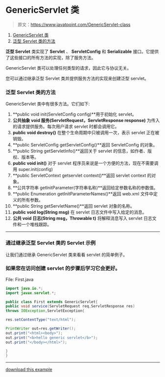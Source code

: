 # GenericServlet 类

> 原文：<https://www.javatpoint.com/GenericServlet-class>

1.  [GenericServlet 类](#)
2.  [泛型 Servlet 类的方法](#genericmethods)

**泛型 Servlet** 类实现了 **Servlet** 、 **ServletConfig** 和 **Serializable** 接口。它提供了这些接口的所有方法的实现，除了服务方法。

GenericServlet 类可以处理任何类型的请求，因此它与协议无关。

您可以通过继承泛型 Servlet 类并提供服务方法的实现来创建泛型 servlet。

### 泛型 Servlet 类的方法

GenericServlet 类中有很多方法。它们如下:

1.  **public void init(ServletConfig config)**用于初始化 servlet。
2.  **公共抽象 void 服务(ServletRequest，ServletResponse response)** 为传入的请求提供服务。每次用户请求 servlet 时都会调用它。
3.  **public void destroy()** 在整个生命周期中只被调用一次，表示 servlet 正在被销毁。
4.  **public ServletConfig getServletConfig()**返回 ServletConfig 的对象。
5.  **public String getServletInfo()**返回关于 servlet 的信息，如作者、版权、版本等。
6.  **public void init()** 对于 servlet 程序员来说是一个方便的方法，现在不需要调用 super.init(config)
7.  **public ServletContext getservlet context()**返回 servlet context 的对象。
8.  **公共字符串 getInitParameter(字符串名称)**返回给定参数名称的参数值。
9.  **public Enumeration getInitParameterNames()**返回 web.xml 文件中定义的所有参数。
10.  **public String getServletName()**返回 servlet 对象的名称。
11.  **public void log(String msg)** 在 servlet 日志文件中写入给定的消息。
12.  **公共 void 日志(String msg，Throwable t)** 将解释消息写入 servlet 日志文件和一个堆栈跟踪。

* * *

### 通过继承泛型 Servlet 类的 Servlet 示例

让我们通过继承 GenericServlet 类来看看 servlet 的简单例子。

### 如果您在访问创建 servlet 的步骤后学习它会更好。

File: First.java

```java
import java.io.*;
import javax.servlet.*;

public class First extends GenericServlet{
public void service(ServletRequest req,ServletResponse res)
throws IOException,ServletException{

res.setContentType("text/html");

PrintWriter out=res.getWriter();
out.print("<html><body>");
out.print("<b>hello generic servlet</b>");
out.print("</body></html>");

}
}

```

* * *

[download this example](https://static.javatpoint.com/src/servlet/genericexample.zip)